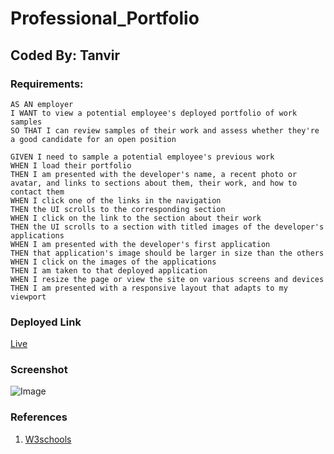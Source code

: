 
# Professional_Portfolio

## Coded By: Tanvir

### Requirements:


```
AS AN employer
I WANT to view a potential employee's deployed portfolio of work samples
SO THAT I can review samples of their work and assess whether they're a good candidate for an open position
```

```
GIVEN I need to sample a potential employee's previous work
WHEN I load their portfolio
THEN I am presented with the developer's name, a recent photo or avatar, and links to sections about them, their work, and how to contact them
WHEN I click one of the links in the navigation
THEN the UI scrolls to the corresponding section
WHEN I click on the link to the section about their work
THEN the UI scrolls to a section with titled images of the developer's applications
WHEN I am presented with the developer's first application
THEN that application's image should be larger in size than the others
WHEN I click on the images of the applications
THEN I am taken to that deployed application
WHEN I resize the page or view the site on various screens and devices
THEN I am presented with a responsive layout that adapts to my viewport
```

### Deployed Link
[Live](https://tanvirpi.github.io/XWeather/)

### Screenshot

![Image](https://github.com/Tanvirpi/Timed-Quiz/blob/main/assets/Screenshot.png)


### References
1. [W3schools](https://www.w3schools.com/)


